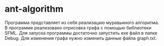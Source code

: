 # ant-algorithm
Программа представляет из себя реализацию муравьиного алгоритма.
В программе реализовано отрисовка графа с помощью библиотеки SFML.
Для запуска программы достаточно запустить exe файл в папке Debug.
Для изменения графа нужно изменить данные файла graph.txt.
